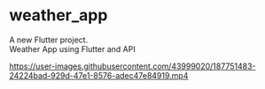 # weather_app

A new Flutter project.  
Weather App using Flutter and API  




https://user-images.githubusercontent.com/43999020/187751483-24224bad-929d-47e1-8576-adec47e84919.mp4

